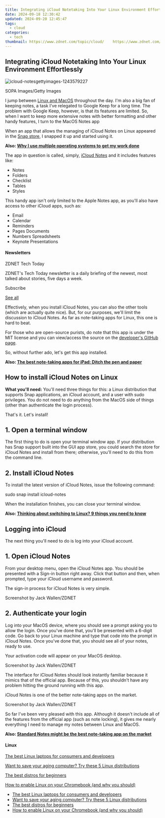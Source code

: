 ```yaml
---
title: Integrating iCloud Notetaking Into Your Linux Environment Effortlessly
date: 2024-09-18 12:30:42
updated: 2024-09-20 12:45:47
tags:
  - cloud
categories:
  - tech
thumbnail: https://www.zdnet.com/topic/cloud/    https://www.zdnet.com/a/img/resize/1194dedd2b9cc3370327e214790c5cc2fed1a82d/2024/01/31/7ea24a25-6ab6-4ad7-9afc-01d01723c13a/icloud-notesgettyimages-1243579227.jpg?width=170&height=96&fit=crop&auto=webp
---
```


## Integrating iCloud Notetaking Into Your Linux Environment Effortlessly

![icloud-notesgettyimages-1243579227](https://www.zdnet.com/a/img/resize/3f9a9b66171721d4c9a155557fb337d67d52a0b1/2024/01/31/7ea24a25-6ab6-4ad7-9afc-01d01723c13a/icloud-notesgettyimages-1243579227.jpg?auto=webp&width=1280)

SOPA Images/Getty Images

I jump between [Linux and MacOS](https://www.zdnet.com/article/why-i-use-multiple-operating-systems-to-get-my-work-done/) throughout the day. I'm also a big fan of keeping notes, a task I've relegated to Google Keep for a long time. The problem with Google Keep, however, is that its features are limited. So, when I want to keep more extensive notes with better formatting and other handy features, I turn to the MacOS Notes app 

When an app that allows the managing of iCloud Notes on Linux appeared in the [Snap store](https://snapcraft.io/store), I snapped it up and started using it.

**Also: [Why I use multiple operating systems to get my work done](https://www.zdnet.com/article/why-i-use-multiple-operating-systems-to-get-my-work-done/)**

The app in question is called, simply, [iCloud Notes](https://snapcraft.io/icloud-notes) and it includes features like:

* Notes
* Folders
* Checklist
* Tables
* Styles

This handy app isn't only limited to the Apple Notes app, as you'll also have access to other iCloud apps, such as: 

* Email
* Calendar
* Reminders
* Pages Documents
* Numbers Spreadsheets
* Keynote Presentations

#### Newsletters

ZDNET Tech Today

ZDNET's Tech Today newsletter is a daily briefing of the newest, most talked about stories, five days a week.

 Subscribe

[See all](https://www.zdnet.com/newsletters/)

Effectively, when you install iCloud Notes, you can also the other tools (which are actually quite nice). But, for our purposes, we'll limit the discussion to iCloud Notes. As far as note-taking apps for Linux, this one is hard to beat.

For those who are open-source purists, do note that this app is under the MIT license and you can view/access the source on the [developer's GitHub page](https://github.com/swe-himelrana/icloud-notes).

So, without further ado, let's get this app installed.

**Also: [The best note-taking apps for iPad: Ditch the pen and paper](https://www.zdnet.com/article/best-note-taking-app-for-ipad/)**

## How to install iCloud Notes on Linux

**What you'll need:** You'll need three things for this: a Linux distribution that supports Snap applications, an iCloud account, and a user with sudo privileges. You do not need to do anything from the MacOS side of things (other than authenticate the login process).

That's it. Let's install!

## 1\. Open a terminal window

The first thing to do is open your terminal window app. If your distribution has Snap support built into the GUI app store, you could search the store for iCloud Notes and install from there; otherwise, you'll need to do this from the command line.

## 2\. Install iCloud Notes

To install the latest version of iCloud Notes, issue the following command:

sudo snap install icloud-notes

When the installation finishes, you can close your terminal window.

**Also: [Thinking about switching to Linux? 9 things you need to know](https://www.zdnet.com/article/thinking-about-switching-to-linux-9-things-you-need-to-know/)**

## Logging into iCloud

The next thing you'll need to do is log into your iCloud account. 

## 1\. Open iCloud Notes

From your desktop menu, open the iCloud Notes app. You should be presented with a Sign-in button right away. Click that button and then, when prompted, type your iCloud username and password.

The sign-in process for iCloud Notes is very simple.

Screenshot by Jack Wallen/ZDNET

## 2\. Authenticate your login

Log into your MacOS device, where you should see a prompt asking you to allow the login. Once you've done that, you'll be presented with a 6-digit code. Go back to your Linux machine and type that code into the prompt in iCloud Notes. Once you've done that, you should see all of your notes, ready to use. 

Your activation code will appear on your MacOS desktop.

Screenshot by Jack Wallen/ZDNET

The interface for iCloud Notes should look instantly familiar because it mimics that of the official app. Because of this, you shouldn't have any problem hitting the ground running with this app.

iCloud Notes is one of the better note-taking apps on the market.

Screenshot by Jack Wallen/ZDNET

So far I've been very pleased with this app. Although it doesn't include all of the features from the official app (such as note locking), it gives me nearly everything I need to manage my notes between Linux and MacOS.

**Also: [Standard Notes might be the best note-taking app on the market](https://www.zdnet.com/article/standard-notes-might-be-the-best-note-taking-app-on-the-market/)**

#### Linux

[The best Linux laptops for consumers and developers](https://www.zdnet.com/article/best-linux-laptop/ "The best Linux laptops for consumers and developers")

[Want to save your aging computer? Try these 5 Linux distributions](https://www.zdnet.com/article/want-to-save-your-old-computer-try-these-5-linux-distributions/ "Want to save your aging computer? Try these 5 Linux distributions")

[The best distros for beginners](https://www.zdnet.com/article/best-linux-desktops-for-beginners/ "The best distros for beginners")

[How to enable Linux on your Chromebook (and why you should)](https://www.zdnet.com/article/how-to-enable-linux-on-your-chromebook-and-why-you-should/ "How to enable Linux on your Chromebook (and why you should)")

* [The best Linux laptops for consumers and developers](https://www.zdnet.com/article/best-linux-laptop/ "The best Linux laptops for consumers and developers")
* [Want to save your aging computer? Try these 5 Linux distributions](https://www.zdnet.com/article/want-to-save-your-old-computer-try-these-5-linux-distributions/ "Want to save your aging computer? Try these 5 Linux distributions")
* [The best distros for beginners](https://www.zdnet.com/article/best-linux-desktops-for-beginners/ "The best distros for beginners")
* [How to enable Linux on your Chromebook (and why you should)](https://www.zdnet.com/article/how-to-enable-linux-on-your-chromebook-and-why-you-should/ "How to enable Linux on your Chromebook (and why you should)")

<ins class="adsbygoogle"
     style="display:block"
     data-ad-format="autorelaxed"
     data-ad-client="ca-pub-7571918770474297"
     data-ad-slot="1223367746"></ins>



<ins class="adsbygoogle"
     style="display:block"
     data-ad-client="ca-pub-7571918770474297"
     data-ad-slot="8358498916"
     data-ad-format="auto"
     data-full-width-responsive="true"></ins>
